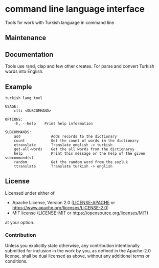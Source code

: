 # command line language interface  

Tools for work with Turkish language  in command line

## Maintenance


## Documentation

Tools use rand, clap and few other creates.
For parse and convert Turkish words into English.

## Example


```clli 
turkish lang tool

USAGE:
    clli <SUBCOMMAND>

OPTIONS:
    -h, --help    Print help information

SUBCOMMANDS:
    add              Adds records to the dictionary
    count            Get the count of words in the dictionary
    etranslate       Translate english -> turkish
    get-all-words    Get the all words from the dictionaryy
    help             Print this message or the help of the given subcommand(s)
    random           Get the random word from the sozluk
    ttranslate       Translate turkish -> english
```


## License

Licensed under either of

- Apache License, Version 2.0 ([LICENSE-APACHE](LICENSE-APACHE) or <https://www.apache.org/licenses/LICENSE-2.0>)
- MIT license ([LICENSE-MIT](LICENSE-MIT) or <https://opensource.org/licenses/MIT>)

at your option.

### Contribution

Unless you explicitly state otherwise, any contribution intentionally submitted
for inclusion in the work by you, as defined in the Apache-2.0 license, shall be
dual licensed as above, without any additional terms or conditions.
